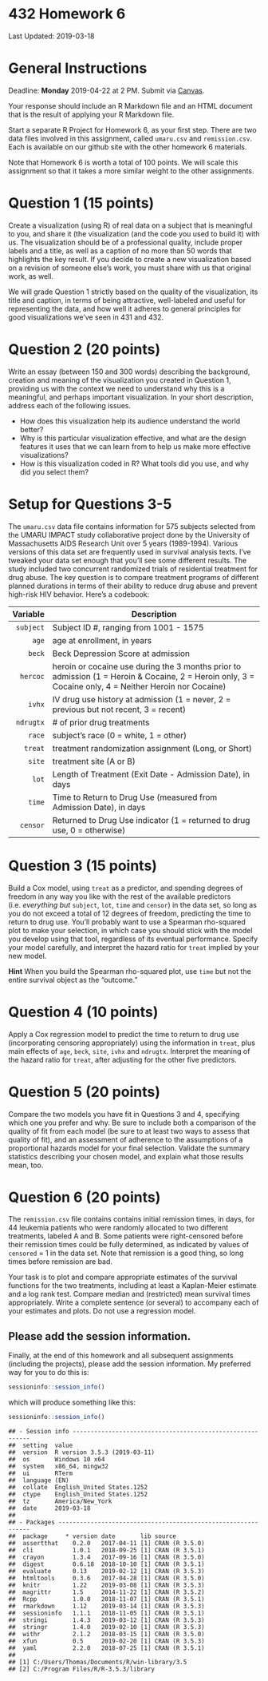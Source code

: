 432 Homework 6
================
Last Updated: 2019-03-18

# General Instructions

Deadline: **Monday** 2019-04-22 at 2 PM. Submit via
[Canvas](https://canvas.case.edu/).

Your response should include an R Markdown file and an HTML document
that is the result of applying your R Markdown file.

Start a separate R Project for Homework 6, as your first step. There are
two data files involved in this assignment, called `umaru.csv` and
`remission.csv`. Each is available on our github site with the other
homework 6 materials.

Note that Homework 6 is worth a total of 100 points. We will scale this
assignment so that it takes a more similar weight to the other
assignments.

# Question 1 (15 points)

Create a visualization (using R) of real data on a subject that is
meaningful to you, and share it (the visualization (and the code you
used to build it) with us. The visualization should be of a professional
quality, include proper labels and a title, as well as a caption of no
more than 50 words that highlights the key result. If you decide to
create a new visualization based on a revision of someone else’s work,
you must share with us that original work, as well.

We will grade Question 1 strictly based on the quality of the
visualization, its title and caption, in terms of being attractive,
well-labeled and useful for representing the data, and how well it
adheres to general principles for good visualizations we’ve seen in 431
and 432.

# Question 2 (20 points)

Write an essay (between 150 and 300 words) describing the background,
creation and meaning of the visualization you created in Question 1,
providing us with the context we need to understand why this is a
meaningful, and perhaps important visualization. In your short
description, address each of the following issues.

  - How does this visualization help its audience understand the world
    better?
  - Why is this particular visualization effective, and what are the
    design features it uses that we can learn from to help us make more
    effective visualizations?
  - How is this visualization coded in R? What tools did you use, and
    why did you select them?

# Setup for Questions 3-5

The `umaru.csv` data file contains information for 575 subjects selected
from the UMARU IMPACT study collaborative project done by the University
of Massachusetts AIDS Research Unit over 5 years (1989-1994). Various
versions of this data set are frequently used in survival analysis
texts. I’ve tweaked your data set enough that you’ll see some different
results. The study included two concurrent randomized trials of
residential treatment for drug abuse. The key question is to compare
treatment programs of different planned durations in terms of their
ability to reduce drug abuse and prevent high-risk HIV behavior. Here’s
a
codebook:

|  Variable | Description                                                                                                                                            |
| --------: | ------------------------------------------------------------------------------------------------------------------------------------------------------ |
| `subject` | Subject ID \#, ranging from 1001 - 1575                                                                                                                |
|     `age` | age at enrollment, in years                                                                                                                            |
|    `beck` | Beck Depression Score at admission                                                                                                                     |
|  `hercoc` | heroin or cocaine use during the 3 months prior to admission (1 = Heroin & Cocaine, 2 = Heroin only, 3 = Cocaine only, 4 = Neither Heroin nor Cocaine) |
|    `ivhx` | IV drug use history at admission (1 = never, 2 = previous but not recent, 3 = recent)                                                                  |
| `ndrugtx` | \# of prior drug treatments                                                                                                                            |
|    `race` | subject’s race (0 = white, 1 = other)                                                                                                                  |
|   `treat` | treatment randomization assignment (Long, or Short)                                                                                                    |
|    `site` | treatment site (A or B)                                                                                                                                |
|     `lot` | Length of Treatment (Exit Date - Admission Date), in days                                                                                              |
|    `time` | Time to Return to Drug Use (measured from Admission Date), in days                                                                                     |
|  `censor` | Returned to Drug Use indicator (1 = returned to drug use, 0 = otherwise)                                                                               |

# Question 3 (15 points)

Build a Cox model, using `treat` as a predictor, and spending degrees of
freedom in any way you like with the rest of the available predictors
(i.e. *everything but* `subject`, `lot`, `time` and `censor`) in the
data set, so long as you do not exceed a total of 12 degrees of freedom,
predicting the time to return to drug use. You’ll probably want to use a
Spearman rho-squared plot to make your selection, in which case you
should stick with the model you develop using that tool, regardless of
its eventual performance. Specify your model carefully, and interpret
the hazard ratio for `treat` implied by your new model.

**Hint** When you build the Spearman rho-squared plot, use `time` but
not the entire survival object as the “outcome.”

# Question 4 (10 points)

Apply a Cox regression model to predict the time to return to drug use
(incorporating censoring appropriately) using the information in
`treat`, plus main effects of `age`, `beck`, `site`, `ivhx` and
`ndrugtx`. Interpret the meaning of the hazard ratio for `treat`, after
adjusting for the other five predictors.

# Question 5 (20 points)

Compare the two models you have fit in Questions 3 and 4, specifying
which one you prefer and why. Be sure to include both a comparison of
the quality of fit from each model (be sure to at least two ways to
assess that quality of fit), and an assessment of adherence to the
assumptions of a proportional hazards model for your final selection.
Validate the summary statistics describing your chosen model, and
explain what those results mean, too.

# Question 6 (20 points)

The `remission.csv` file contains contains initial remission times, in
days, for 44 leukemia patients who were randomly allocated to two
different treatments, labeled A and B. Some patients were right-censored
before their remission times could be fully determined, as indicated by
values of `censored` = 1 in the data set. Note that remission is a good
thing, so long times before remission are bad.

Your task is to plot and compare appropriate estimates of the survival
functions for the two treatments, including at least a Kaplan-Meier
estimate and a log rank test. Compare median and (restricted) mean
survival times appropriately. Write a complete sentence (or several) to
accompany each of your estimates and plots. Do not use a regression
model.

## Please add the session information.

Finally, at the end of this homework and all subsequent assignments
(including the projects), please add the session information. My
preferred way for you to do this is:

``` r
sessioninfo::session_info()
```

which will produce something like
    this:

``` r
sessioninfo::session_info()
```

    ## - Session info ----------------------------------------------------------
    ##  setting  value                       
    ##  version  R version 3.5.3 (2019-03-11)
    ##  os       Windows 10 x64              
    ##  system   x86_64, mingw32             
    ##  ui       RTerm                       
    ##  language (EN)                        
    ##  collate  English_United States.1252  
    ##  ctype    English_United States.1252  
    ##  tz       America/New_York            
    ##  date     2019-03-18                  
    ## 
    ## - Packages --------------------------------------------------------------
    ##  package     * version date       lib source        
    ##  assertthat    0.2.0   2017-04-11 [1] CRAN (R 3.5.0)
    ##  cli           1.0.1   2018-09-25 [1] CRAN (R 3.5.1)
    ##  crayon        1.3.4   2017-09-16 [1] CRAN (R 3.5.0)
    ##  digest        0.6.18  2018-10-10 [1] CRAN (R 3.5.1)
    ##  evaluate      0.13    2019-02-12 [1] CRAN (R 3.5.3)
    ##  htmltools     0.3.6   2017-04-28 [1] CRAN (R 3.5.0)
    ##  knitr         1.22    2019-03-08 [1] CRAN (R 3.5.3)
    ##  magrittr      1.5     2014-11-22 [1] CRAN (R 3.5.2)
    ##  Rcpp          1.0.0   2018-11-07 [1] CRAN (R 3.5.1)
    ##  rmarkdown     1.12    2019-03-14 [1] CRAN (R 3.5.3)
    ##  sessioninfo   1.1.1   2018-11-05 [1] CRAN (R 3.5.1)
    ##  stringi       1.4.3   2019-03-12 [1] CRAN (R 3.5.3)
    ##  stringr       1.4.0   2019-02-10 [1] CRAN (R 3.5.3)
    ##  withr         2.1.2   2018-03-15 [1] CRAN (R 3.5.0)
    ##  xfun          0.5     2019-02-20 [1] CRAN (R 3.5.3)
    ##  yaml          2.2.0   2018-07-25 [1] CRAN (R 3.5.1)
    ## 
    ## [1] C:/Users/Thomas/Documents/R/win-library/3.5
    ## [2] C:/Program Files/R/R-3.5.3/library
